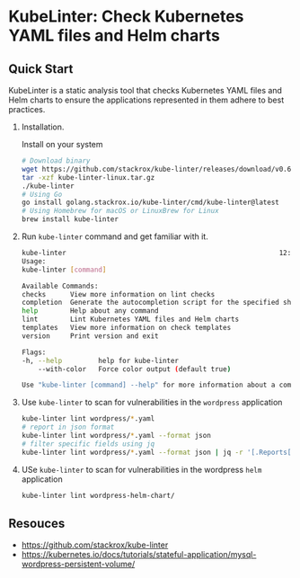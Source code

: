 # KubeLinter: Check Kubernetes YAML files and Helm charts

## Quick Start

KubeLinter is a static analysis tool that checks Kubernetes YAML files and Helm charts to ensure the applications represented in them adhere to best practices.

1. Installation.

    Install on your system

    ```bash
    # Download binary
    wget https://github.com/stackrox/kube-linter/releases/download/v0.6.5/kube-linter-linux.tar.gz
    tar -xzf kube-linter-linux.tar.gz
    ./kube-linter
    # Using Go
    go install golang.stackrox.io/kube-linter/cmd/kube-linter@latest
    # Using Homebrew for macOS or LinuxBrew for Linux
    brew install kube-linter
    ```

2. Run `kube-linter` command and get familiar with it.

    ```bash
    kube-linter                                                     12:36:45
    Usage:
    kube-linter [command]

    Available Commands:
    checks      View more information on lint checks
    completion  Generate the autocompletion script for the specified shell
    help        Help about any command
    lint        Lint Kubernetes YAML files and Helm charts
    templates   View more information on check templates
    version     Print version and exit

    Flags:
    -h, --help         help for kube-linter
        --with-color   Force color output (default true)

    Use "kube-linter [command] --help" for more information about a command.
    ```

3. Use `kube-linter` to scan for vulnerabilities in the `wordpress` application

    ```bash
    kube-linter lint wordpress/*.yaml
    # report in json format
    kube-linter lint wordpress/*.yaml --format json
    # filter specific fields using jq
    kube-linter lint wordpress/*.yaml --format json | jq -r '[.Reports[] | { "Check": .Check, "Service": .Object.K8sObject.Name, "Type": .Object.K8sObject.GroupVersionKind.Kind, "Message": .Diagnostic.Message, "Remediation": .Remediation }]'
    ```

4. USe `kube-linter` to scan for vulnerabilities in the wordpress `helm` application

    ```bash
    kube-linter lint wordpress-helm-chart/
    ```

## Resouces

- <https://github.com/stackrox/kube-linter>
- <https://kubernetes.io/docs/tutorials/stateful-application/mysql-wordpress-persistent-volume/>

